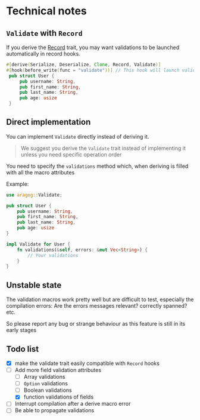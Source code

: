 # Technical notes

## `Validate` with `Record`

If you derive the [Record](../record_trait/index.md) trait, you may want validations to be launched automatically in record hooks.

```rust
#[derive(Serialize, Deserialize, Clone, Record, Validate)]
#[hook(before_write(func = "validate"))] // This hook will launch validations before `create` and `save`
 pub struct User {
     pub username: String,
     pub first_name: String,
     pub last_name: String,
     pub age: usize
 }
```

## Direct implementation

You can implement `Validate` directly instead of deriving it.

> We suggest you derive the `Validate` trait instead of implementing it unless you need specific operation order

You need to specify the `validations` method which, when deriving is filled with all the macro attributes

Example:
```rust
use aragog::Validate;

pub struct User {
    pub username: String,
    pub first_name: String,
    pub last_name: String,
    pub age: usize
}

impl Validate for User {
    fn validations(&self, errors: &mut Vec<String>) {
        // Your validations
    }
}
```

## Unstable state

The validation macros work pretty well but are difficult to test, especially the compilation errors:
Are the errors messages relevant? correctly spanned? etc.

So please report any bug or strange behaviour as this feature is still in its early stages

## Todo list

- [X] make the validate trait easily compatible with `Record` hooks
- [ ] Add more field validation attributes
    - [ ] Array validations
    - [ ] `Option` validations
    - [ ] Boolean validations
    - [X] function validations of fields
- [ ] Interrupt compilation after a derive macro error
- [ ] Be able to propagate validations